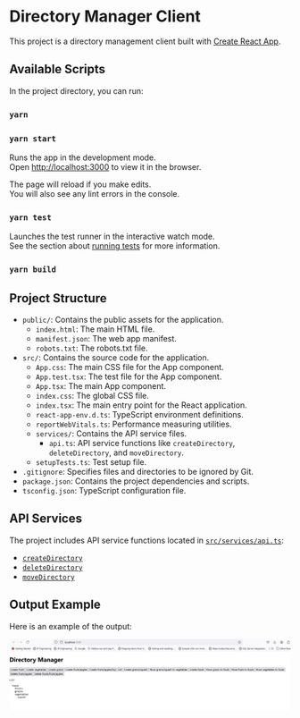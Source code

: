 # Directory Manager Client

This project is a directory management client built with [Create React App](https://github.com/facebook/create-react-app).

## Available Scripts

In the project directory, you can run:
### `yarn`
### `yarn start`

Runs the app in the development mode.\
Open [http://localhost:3000](http://localhost:3000) to view it in the browser.

The page will reload if you make edits.\
You will also see any lint errors in the console.

### `yarn test`

Launches the test runner in the interactive watch mode.\
See the section about [running tests](https://facebook.github.io/create-react-app/docs/running-tests) for more information.

### `yarn build`

## Project Structure

- `public/`: Contains the public assets for the application.
    - `index.html`: The main HTML file.
    - `manifest.json`: The web app manifest.
    - `robots.txt`: The robots.txt file.
- `src/`: Contains the source code for the application.
    - `App.css`: The main CSS file for the App component.
    - `App.test.tsx`: The test file for the App component.
    - `App.tsx`: The main App component.
    - `index.css`: The global CSS file.
    - `index.tsx`: The main entry point for the React application.
    - `react-app-env.d.ts`: TypeScript environment definitions.
    - `reportWebVitals.ts`: Performance measuring utilities.
    - `services/`: Contains the API service files.
        - `api.ts`: API service functions like `createDirectory`, `deleteDirectory`, and `moveDirectory`.
    - `setupTests.ts`: Test setup file.
- `.gitignore`: Specifies files and directories to be ignored by Git.
- `package.json`: Contains the project dependencies and scripts.
- `tsconfig.json`: TypeScript configuration file.

## API Services

The project includes API service functions located in [`src/services/api.ts`](src/services/api.ts):
- [`createDirectory`](src/services/api.ts)
- [`deleteDirectory`](src/services/api.ts)
- [`moveDirectory`](src/services/api.ts)

## Output Example

Here is an example of the output:

![Output Example](Output.JPG)